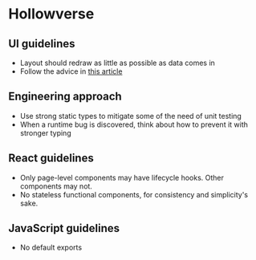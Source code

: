 
# Hollowverse

## UI guidelines
* Layout should redraw as little as possible as data comes in
* Follow the advice in [this article](https://goo.gl/1V7aJw)

## Engineering approach
* Use strong static types to mitigate some of the need of unit testing
* When a runtime bug is discovered, think about how to prevent it with stronger typing

## React guidelines
* Only page-level components may have lifecycle hooks. Other components may not.
* No stateless functional components, for consistency and simplicity's sake.

## JavaScript guidelines
* No default exports

